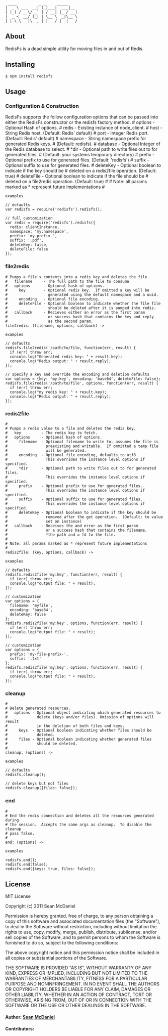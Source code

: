 	 ____          _ _     _____    
	|  _ \ ___  __| (_)___|  ___|__ 
	| |_) / _ \/ _` | / __| |_ / __|
	|  _ <  __/ (_| | \__ \  _|\__ \
	|_| \_\___|\__,_|_|___/_|  |___/
	


## About
RedisFs is a dead simple utility for moving files in and out of Redis.  

## Installing
	$ npm install redisfs
 
## Usage
### Configuration & Construction
RedisFs supports the follow configuration options that can be passed into either
the RedisFs constructor or the redisfs factory method.
	# options - Optional Hash of options.
	#   redis      - Existing instance of node_client.
	#   host       - String Redis host.  (Default: Redis' default)
	#   port       - Integer Redis port.  (Default: Redis' default)
	#   namespace  - String namespace prefix for generated Redis keys.
	#                (Default: redisfs).
	#   database   - Optional Integer of the Redis database to select.
	#   *dir       - Optional path to write files out to for generated files.
	#                (Default: your systems temporary directory)
	#   prefix     - Optional prefix to use for generated files.  (Default: 'redisfs')
	#   suffix     - Optional suffix to use for generated files. 
	#   deleteKey  - Optional boolean to indicate if the key should be
	#                deleted on a redis2file operation.  (Default: true)
	#   deleteFile - Optional boolean to indicate if the file should be
	#                deleted on a file2redis operation.  (Default: true)
	#
	# Note: all params marked as * represent future implementations
	#
	
	examples
	
	// defaults
    var redisfs = require('redisfs').redisfs();	

    // full customization
    var redis = require('redisfs').redisfs({
	  redis: clientInstance,
	  namespace: 'my:namespace',
	  prefix: 'my-prefix-',
	  suffix: '.pdf',
	  deleteKey: false,
	  deleteFile: false
	});

### file2redis 

	# Pumps a file's contents into a redis key and deletes the file. 
	#   filename     - The full path to the file to consume
	#   options      - Optional hash of options. 
	#     key        - Optional redis key.  If omitted a key will be 
	#                  generated using the default namespace and a uuid.
	#     encoding   - Optional file encoding.
	#     deleteFile - Optional boolean to indicate whether the file file
	#                  should be deleted after it is pumped into redis.
	#   callback     - Recieves either an error as the first param
	#                  or success hash that contains the key and reply
	#                  as the second param.
	file2redis: (filename, options, callback) ->

    examples

    // defaults
	redisfs.file2redis('/path/to/file, function(err, result) {
	  if (err) throw err;
	  console.log("Generated redis key: " + result.key);	
	  console.log("Redis output: " + result.reply);	
	});
	
	// specify a key and override the encoding and deletion defaults
	var options = {key: 'my:key', encoding: 'base64', deleteFile: false};
	redisfs.file2redis('/path/to/file', options, function(err, result) {
	  if (err) throw err;
	  console.log("my redis key: " + result.key);	
	  console.log("Redis output: " + result.reply);	
	});
	
### redis2file
	#
	# Pumps a redis value to a file and deletes the redis key.
	#   key         - The redis key to fetch.
	#   options     - Optional hash of options.
	#     filename  - Optional filename to write to. assumes the file is
	#                 preexisting and writable.  If ommitted a temp file 
	#                 will be generated.
	#     encoding  - Optional file encoding, defaults to utf8
	#                 This overrides the instance level options if specified.
	#     *dir      - Optional path to write files out to for generated files.
	#                 This overrides the instance level options if specified.
	#     prefix    - Optional prefix to use for generated files.
	#                 This overrides the instance level options if specified.
	#     suffix    - Optional suffix to use for generated files. 
	#                 This overrides the instance level options if specified.
	#     deleteKey - Optional boolean to indicate if the key should be
	#                 removed after the get operation.  (Default: to value
	#                 set on instance)
	#   callback    - Receives the and error as the first param
	#                 or a success hash that contains the filename. 
	#                 *the path and a fd to the file.
	#
	# Note: all params marked as * represent future implementations
	#
	redis2file: (key, options, callback) ->

    examples

    // defaults
	redisfs.redis2file('my:key', function(err, result) {
	  if (err) throw err;
	  console.log("output file: " + result);	
	});

    // customization
    var options = {
	  filename: 'myfile', 
	  encoding: 'base64', 
	  deleteKey: false
	};
	redisfs.redis2file('my:key', options, function(err, result) {
	  if (err) throw err;
	  console.log("output file: " + result);	
	});

    // customization
    var options = {
	  prefix: 'my-file-prefix-', 
	  suffix: '.txt'
	};
	redisfs.redis2file('my:key', options, function(err, result) {
	  if (err) throw err;
	  console.log("output file: " + result);	
	});

### cleanup
	#
	# Delete generated resources.
	#   options - Optional object indicating which generated resources to 
	#             delete (keys and/or files). Omission of options will result
	#             in the deletion of both files and keys.
	#     keys  - Optional boolean indicating whether files should be
	#             deleted.
	#     files - Optional boolean indicating whether generated files 
	#             should be deleted.
	#
    cleanup: (options) ->

    examples

    // defaults
    redisfs.cleanup();

    // delete keys but not files
    redisfs.cleanup({files: false});
    
### end
	#
	# End the redis connection and deletes all the resources generated during
	# the session.  Accepts the same args as cleanup.  To disable the cleanup
	# pass false. 
	#
	end: (options) ->
	
	examples
	
	redisfs.end();
	redisfs.end(false);
	redisfs.end({keys: true, files: false});
    
## License 

MIT License

Copyright (c) 2011 Sean McDaniel

Permission is hereby granted, free of charge, to any person obtaining a copy
of this software and associated documentation files (the "Software"), to deal
in the Software without restriction, including without limitation the rights
to use, copy, modify, merge, publish, distribute, sublicense, and/or sell
copies of the Software, and to permit persons to whom the Software is
furnished to do so, subject to the following conditions:

The above copyright notice and this permission notice shall be included in
all copies or substantial portions of the Software.

THE SOFTWARE IS PROVIDED "AS IS", WITHOUT WARRANTY OF ANY KIND, EXPRESS OR
IMPLIED, INCLUDING BUT NOT LIMITED TO THE WARRANTIES OF MERCHANTABILITY,
FITNESS FOR A PARTICULAR PURPOSE AND NONINFRINGEMENT. IN NO EVENT SHALL THE
AUTHORS OR COPYRIGHT HOLDERS BE LIABLE FOR ANY CLAIM, DAMAGES OR OTHER
LIABILITY, WHETHER IN AN ACTION OF CONTRACT, TORT OR OTHERWISE, ARISING FROM,
OUT OF OR IN CONNECTION WITH THE SOFTWARE OR THE USE OR OTHER DEALINGS IN
THE SOFTWARE.

#### Author: [Sean McDaniel](http://www.mcdconsultingllc.com)
#### Contributors: